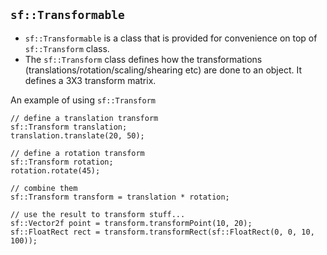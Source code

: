 ## `sf::Transformable`

* `sf::Transformable` is a class that is provided for convenience on top of `sf::Transform` class.
* The `sf::Transform` class defines how the transformations (translations/rotation/scaling/shearing etc) are done to an object. It defines a 3X3 transform matrix.

An example of using `sf::Transform`

```
// define a translation transform
sf::Transform translation;
translation.translate(20, 50);

// define a rotation transform
sf::Transform rotation;
rotation.rotate(45);

// combine them
sf::Transform transform = translation * rotation;

// use the result to transform stuff...
sf::Vector2f point = transform.transformPoint(10, 20);
sf::FloatRect rect = transform.transformRect(sf::FloatRect(0, 0, 10, 100));
```
